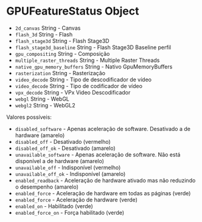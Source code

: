 # GPUFeatureStatus Object

* `2d_canvas` String - Canvas
* `flash_3d` String - Flash
* `flash_stage3d` String - Flash Stage3D
* `flash_stage3d_baseline` String - Flash Stage3D Baseline perfil
* `gpu_compositing` String - Composição
* `multiple_raster_threads` String - Multiple Raster Threads
* `native_gpu_memory_buffers` String - Nativo GpuMemoryBuffers
* `rasterization` String - Rasterização
* `video_decode` String - Tipo de descodificador de vídeo
* `video_decode` String - Tipo de codificador de vídeo
* `vpx_decode` String - VPx Video Descodificador
* `webgl` String - WebGL
* `webgl2` String - WebGL2

Valores possíveis:

* `disabled_software` - Apenas aceleração de software. Desativado a de hardware (amarelo)
* `disabled_off` - Desativado (vermelho)
* `disabled_off_ok` - Desativado (amarelo)
* `unavailable_software` - Apenas aceleração de software. Não está disponível a de hardware (amarelo)
* `unavailable_off` - Indisponível (vermelho)
* `unavailable_off_ok` - Indisponível (amarelo)
* `enabled_readback` - Aceleração de hardware ativado mas não reduzindo o desempenho (amarelo)
* `enabled_force` - Aceleração de hardware em todas as páginas (verde)
* `enabled_force` - Aceleração de hardware (verde)
* `enabled_on` - Habilitado (verde)
* `enabled_force_on` - Força habilitado (verde)